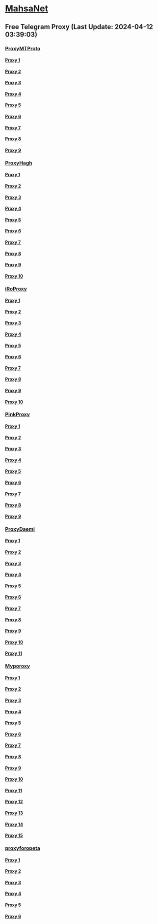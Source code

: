 
# [MahsaNet](https://t.me/mahsa_net)
## Free Telegram Proxy (Last Update: 2024-04-12 03:39:03)
### [ProxyMTProto](https://t.me/ProxyMTProto)
#### [Proxy 1](tg://proxy?server=89.35.131.74&port=8085&secret=FgMBAgABAAH8AwOG4kw63Q%3D%3D)
#### [Proxy 2](tg://proxy?server=89.35.131.73&port=8085&secret=FgMBAgABAAH8AwOG4kw63Q%3D%3D)
#### [Proxy 3](tg://proxy?server=65.21.70.147&port=8280&secret=FgMBAgABAAH8AwOG4kw63Q%3D%3D)
#### [Proxy 4](tg://proxy?server=www.fireworkscrazy.sbs.&port=443&secret=7gAAAAAAAAAAAAAAAAAAAAB0aGVndWFyZGlhbi5jb20%3D)
#### [Proxy 5](tg://proxy?server=www.centuryply.sbs.&port=443&secret=7gAAAAAAAAAAAAAAAAAAAAB0aGVndWFyZGlhbi5jb20%3D)
#### [Proxy 6](tg://proxy?server=138.201.30.214&port=443&secret=FgMBAgABAAH8AwOG4kw63Q==)
#### [Proxy 7](tg://proxy?server=138.201.122.246&port=443&secret=FgMBAgABAAH8AwOG4kw63Q==)
#### [Proxy 8](tg://proxy?server=cloudflare.co.nokia.co.uk.do_yo.want_to.clash_with.this.www.microsoft.com.there_is_no.place_like.localhost.www.bing.com.count_with_me.cyou.net.digikala.com.msn.com.bsi.ir.enamad.ir.now_sudo.again_to_fight.everyone.i_am.the_internet.haf-cut.co.uk.&port=0000000000000000000000000000000000000000000000000000000000000000000000000000003443&secret=FgMBAgABAAH8AwOG4kw63Q==)
#### [Proxy 9](tg://proxy?server=cloudflare.co.nokia.co.uk.do_yo.want_to.clash_with.this.www.microsoft.com.there_is_no.place_like.localhost.www.bing.com.count_with_me.cyou.net.digikala.com.msn.com.bsi.ir.enamad.ir.now_sudo.again_to_fight.everyone.i_am.the_internet.sam-sim.co.uk.&port=0000000000000000000000000000000000000000000000000000000000000000000000000000003443&secret=FgMBAgABAAH8AwOG4kw63Q==)
### [ProxyHagh](https://t.me/ProxyHagh)
#### [Proxy 1](tg://proxy?server=65.21.70.147&port=8280&secret=FgMBAgABAAH8AwOG4kw63Q%3D%3D)
#### [Proxy 2](tg://proxy?server=65.21.70.147&port=8280&secret=FgMBAgABAAH8AwOG4kw63Q%3D%3D)
#### [Proxy 3](tg://proxy?server=65.21.70.147&port=8280&secret=FgMBAgABAAH8AwOG4kw63Q%3D%3D)
#### [Proxy 4](tg://proxy?server=65.21.70.147&port=8280&secret=FgMBAgABAAH8AwOG4kw63Q%3D%3D)
#### [Proxy 5](tg://proxy?server=65.21.70.147&port=8280&secret=FgMBAgABAAH8AwOG4kw63Q%3D%3D)
#### [Proxy 6](tg://proxy?server=65.21.70.147&port=8280&secret=FgMBAgABAAH8AwOG4kw63Q%3D%3D)
#### [Proxy 7](tg://proxy?server=65.21.70.147&port=8280&secret=FgMBAgABAAH8AwOG4kw63Q%3D%3D)
#### [Proxy 8](tg://proxy?server=65.21.70.147&port=8280&secret=FgMBAgABAAH8AwOG4kw63Q%3D%3D)
#### [Proxy 9](tg://proxy?server=65.21.70.147&port=8280&secret=FgMBAgABAAH8AwOG4kw63Q%3D%3D)
#### [Proxy 10](tg://proxy?server=65.21.70.147&port=8280&secret=FgMBAgABAAH8AwOG4kw63Q%3D%3D)
### [iRoProxy](https://t.me/iRoProxy)
#### [Proxy 1](tg://proxy?server=146.59.237.123&port=250&secret=FgMBAgABAAH8AwOG4kw63Q%3D%3D)
#### [Proxy 2](tg://proxy?server=37.59.150.200&port=250&secret=FgMBAgABAAH8AwOG4kw63Q%3D%3D)
#### [Proxy 3](tg://proxy?server=195.201.246.151&port=250&secret=FgMBAgABAAH8AwOG4kw63Q%3D%3D)
#### [Proxy 4](tg://proxy?server=95.216.44.12&port=250&secret=FgMBAgABAAH8AwOG4kw63Q%3D%3D)
#### [Proxy 5](tg://proxy?server=144.76.237.91&port=6&secret=FgMBAgABAAH8AwOG4kw63Q%3D%3D)
#### [Proxy 6](tg://proxy?server=95.217.47.81&port=250&secret=FgMBAgABAAH8AwOG4kw63Q%3D%3D)
#### [Proxy 7](tg://proxy?server=195.201.163.130&port=6&secret=FgMBAgABAAH8AwOG4kw63Q%3D%3D)
#### [Proxy 8](tg://proxy?server=178.63.67.28&port=6&secret=FgMBAgABAAH8AwOG4kw63Q%3D%3D)
#### [Proxy 9](tg://proxy?server=146.59.237.113&port=250&secret=FgMBAgABAAH8AwOG4kw63Q%3D%3D)
#### [Proxy 10](tg://proxy?server=212.32.229.235&port=250&secret=FgMBAgABAAH8AwOG4kw63Q%3D%3D)
### [PinkProxy](https://t.me/PinkProxy)
#### [Proxy 1](tg://proxy?server=5.9.57.250&port=4045&secret=FgMBAgABAAH8AwOG4kw63Q==)
#### [Proxy 2](tg://proxy?server=157.90.210.251&port=4045&secret=FgMBAgABAAH8AwOG4kw63Q==)
#### [Proxy 3](tg://proxy?server=142.132.205.180&port=4045&secret=FgMBAgABAAH8AwOG4kw63Q==)
#### [Proxy 4](tg://proxy?server=176.9.19.34&port=4045&secret=FgMBAgABAAH8AwOG4kw63Q==)
#### [Proxy 5](tg://proxy?server=162.55.101.36&port=4045&secret=FgMBAgABAAH8AwOG4kw63Q==)
#### [Proxy 6](tg://proxy?server=195.201.145.62&port=4045&secret=FgMBAgABAAH8AwOG4kw63Q==)
#### [Proxy 7](tg://proxy?server=5.9.57.250&port=4045&secret=FgMBAgABAAH8AwOG4kw63Q==)
#### [Proxy 8](tg://proxy?server=142.132.205.180&port=4045&secret=FgMBAgABAAH8AwOG4kw63Q==)
#### [Proxy 9](tg://proxy?server=176.9.19.34&port=4045&secret=FgMBAgABAAH8AwOG4kw63Q==)
### [ProxyDaemi](https://t.me/ProxyDaemi)
#### [Proxy 1](tg://proxy?server=65.21.85.76&port=8085&secret=FgMBAgABAAH8AwOG4kw63Q==)
#### [Proxy 2](tg://proxy?server=95.217.118.144&port=8085&secret=FgMBAgABAAH8AwOG4kw63Q==)
#### [Proxy 3](tg://proxy?server=65.21.124.80&port=8085&secret=FgMBAgABAAH8AwOG4kw63Q==)
#### [Proxy 4](tg://proxy?server=5.79.68.181&port=250&secret=FgMBAgABAAH8AwOG4kw63Q%3D%3D)
#### [Proxy 5](tg://proxy?server=37.48.64.32&port=250&secret=FgMBAgABAAH8AwOG4kw63Q%3D%3D)
#### [Proxy 6](tg://proxy?server=5.178.105.90&port=8085&secret=FgMBAgABAAH8AwOG4kw63Q==)
#### [Proxy 7](tg://proxy?server=185.222.28.145&port=8085&secret=FpABAiIBhwH8AwOG42xL3Q==)
#### [Proxy 8](tg://proxy?server=178.63.186.91&port=8085&secret=FgMBAgABAAH8AwOG4kw63Q==)
#### [Proxy 9](tg://proxy?server=185.121.225.225&port=8085&secret=FgMBAgABAAH8AwOG4kw63Q==)
#### [Proxy 10](tg://proxy?server=185.31.175.162&port=443&secret=FgMBAgABAAH8AwOG4kw63Q==)
#### [Proxy 11](tg://proxy?server=54.37.17.245&port=8&secret=FgMBAgABAAH8AwOG4kw63Q%3D%3D)
### [Myporoxy](https://t.me/Myporoxy)
#### [Proxy 1](tg://proxy?server=cloudflare.com.nokia.com.co.uk.do_yo.want_to.clash_with.this.www.microsoft.com.there_is_no.place_like.localhost.www.bing.com.count_with_me.cyou.net.digikala.com.msn.com.bsi.ir.enamad.ir.now_sudo.again_to_fight.everyone.i_am.the_internet.ractor-berg.sbs.&port=4550&secret=FpABAiIBhwH8AwOG42xL3Q==)
#### [Proxy 2](tg://proxy?server=cloudflare.com.nokia.com.co.uk.do_yo.want_to.clash_with.this.www.microsoft.com.there_is_no.place_like.localhost.www.bing.com.count_with_me.cyou.net.digikala.com.msn.com.bsi.ir.enamad.ir.now_sudo.again_to_fight.everyone.i_am.the_internet.factor-webco.sbs.&port=3443&secret=FpABAiIBhwH8AwOG42xL3Q==)
#### [Proxy 3](tg://proxy?server=cloudflare.com.nokia.com.co.uk.do_yo.want_to.clash_with.this.www.microsoft.com.there_is_no.place_like.localhost.www.bing.com.count_with_me.cyou.net.digikala.com.msn.com.bsi.ir.now_sudo.again_to_fight.everyone.i_am.the_internet.mr-rango.sbs.&port=8770&secret=FpABAiIBhwH8AwOG42xL3Q==)
#### [Proxy 4](tg://proxy?server=cloudflare.com.nokia.com.co.uk.do_yo.want_to.clash_with.this.www.microsoft.com.there_is_no.place_like.localhost.www.bing.com.count_with_me.cyou.net.digikala.com.msn.com.bsi.ir.enamad.ir.now_sud.again_to_fight.everyone.i_am.the_internet.sobani-cobani.sbs.&port=9060&secret=FpABAiIBhwH8AwOG42xL3Q==)
#### [Proxy 5](tg://proxy?server=cloudflare.com.nokia.com.co.uk.do_yo.want_to.clash_with.this.www.microsoft.com.there_is_no.place_like.localhost.www.bing.com.count_with_me.cyou.net.digikala.com.msn.com.bsi.ir.enamad.ir.now_sudo.again_to_fight.everyone.i_am.the_internet.ractor-berg.sbs.&port=4550&secret=FpABAiIBhwH8AwOG42xL3Q==)
#### [Proxy 6](tg://proxy?server=cloudflare.com.nokia.com.co.uk.do_yo.want_to.clash_with.this.www.microsoft.com.there_is_no.place_like.localhost.www.bing.com.count_with_me.cyou.net.digikala.com.msn.com.bsi.ir.enamad.ir.now_sudo.again_to_fight.everyone.i_am.the_internet.factor-webco.sbs.&port=3443&secret=FpABAiIBhwH8AwOG42xL3Q==)
#### [Proxy 7](tg://proxy?server=cloudflare.com.nokia.com.co.uk.do_yo.want_to.clash_with.this.www.microsoft.com.there_is_no.place_like.localhost.www.bing.com.count_with_me.cyou.net.digikala.com.msn.com.bsi.ir.now_sudo.again_to_fight.everyone.i_am.the_internet.mr-rango.sbs.&port=8770&secret=FpABAiIBhwH8AwOG42xL3Q==)
#### [Proxy 8](tg://proxy?server=cloudflare.com.nokia.com.co.uk.do_yo.want_to.clash_with.this.www.microsoft.com.there_is_no.place_like.localhost.www.bing.com.count_with_me.cyou.net.digikala.com.msn.com.bsi.ir.enamad.ir.now_sud.again_to_fight.everyone.i_am.the_internet.sobani-cobani.sbs.&port=9060&secret=FpABAiIBhwH8AwOG42xL3Q==)
#### [Proxy 9](tg://proxy?server=cloudflare.com.nokia.com.co.uk.do_yo.want_to.clash_with.this.www.microsoft.com.there_is_no.place_like.localhost.www.bing.com.count_with_me.cyou.net.digikala.com.msn.com.bsi.ir.enamad.ir.now_sudo.again_to_fight.everyone.i_am.the_internet.ractor-berg.sbs.&port=4550&secret=FpABAiIBhwH8AwOG42xL3Q==)
#### [Proxy 10](tg://proxy?server=cloudflare.com.nokia.com.co.uk.do_yo.want_to.clash_with.this.www.microsoft.com.there_is_no.place_like.localhost.www.bing.com.count_with_me.cyou.net.digikala.com.msn.com.bsi.ir.enamad.ir.now_sudo.again_to_fight.everyone.i_am.the_internet.factor-webco.sbs.&port=3443&secret=FpABAiIBhwH8AwOG42xL3Q==)
#### [Proxy 11](tg://proxy?server=cloudflare.com.nokia.com.co.uk.do_yo.want_to.clash_with.this.www.microsoft.com.there_is_no.place_like.localhost.www.bing.com.count_with_me.cyou.net.digikala.com.msn.com.bsi.ir.now_sudo.again_to_fight.everyone.i_am.the_internet.mr-rango.sbs.&port=8770&secret=FpABAiIBhwH8AwOG42xL3Q==)
#### [Proxy 12](tg://proxy?server=cloudflare.com.nokia.com.co.uk.do_yo.want_to.clash_with.this.www.microsoft.com.there_is_no.place_like.localhost.www.bing.com.count_with_me.cyou.net.digikala.com.msn.com.bsi.ir.enamad.ir.now_sud.again_to_fight.everyone.i_am.the_internet.sobani-cobani.sbs.&port=9060&secret=FpABAiIBhwH8AwOG42xL3Q==)
#### [Proxy 13](tg://proxy?server=cloudflare.com.nokia.com.co.uk.do_yo.want_to.clash_with.this.www.microsoft.com.there_is_no.place_like.localhost.www.bing.com.count_with_me.cyou.net.digikala.com.msn.com.bsi.ir.enamad.ir.now_sudo.again_to_fight.everyone.i_am.the_internet.ractor-berg.sbs.&port=4550&secret=FpABAiIBhwH8AwOG42xL3Q==)
#### [Proxy 14](tg://proxy?server=cloudflare.com.nokia.com.co.uk.do_yo.want_to.clash_with.this.www.microsoft.com.there_is_no.place_like.localhost.www.bing.com.count_with_me.cyou.net.digikala.com.msn.com.bsi.ir.enamad.ir.now_sudo.again_to_fight.everyone.i_am.the_internet.factor-webco.sbs.&port=3443&secret=FpABAiIBhwH8AwOG42xL3Q==)
#### [Proxy 15](tg://proxy?server=cloudflare.com.nokia.com.co.uk.do_yo.want_to.clash_with.this.www.microsoft.com.there_is_no.place_like.localhost.www.bing.com.count_with_me.cyou.net.digikala.com.msn.com.bsi.ir.now_sudo.again_to_fight.everyone.i_am.the_internet.mr-rango.sbs.&port=8770&secret=FpABAiIBhwH8AwOG42xL3Q==)
### [proxyforopeta](https://t.me/proxyforopeta)
#### [Proxy 1](tg://proxy?server=185.31.175.162&port=443&secret=FgMBAgABAAH8AwOG4kw63Q==)
#### [Proxy 2](tg://proxy?server=89.35.131.76&port=8085&secret=FgMBAgABAAH8AwOG4kw63Q==)
#### [Proxy 3](tg://proxy?server=89.35.131.77&port=8085&secret=FgMBAgABAAH8AwOG4kw63Q==)
#### [Proxy 4](tg://proxy?server=95.217.217.193&port=8085&secret=FgMBAgABAAH8AwOG4kw63Q==)
#### [Proxy 5](tg://proxy?server=65.21.124.80&port=8085&secret=FgMBAgABAAH8AwOG4kw63Q==)
#### [Proxy 6](tg://proxy?server=176.9.19.34&port=4045&secret=FgMBAgABAAH8AwOG4kw63Q==)

    